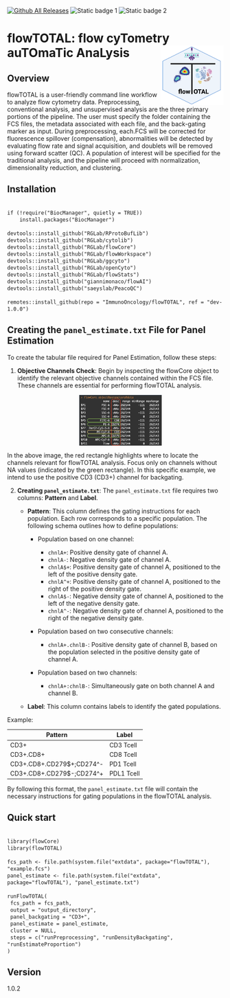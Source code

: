 [![Github All Releases](https://img.shields.io/github/downloads/ImmunoOncology/flowTOTAL/total.svg)]()
![Static badge 1](https://img.shields.io/badge/ImmunOncology-Bioinformatics-blue)
![Static badge 2](https://img.shields.io/badge/Flow%20cytometry-8A2BE2)


# flowTOTAL: flow cyTometry auTOmaTic AnaLysis <a href='https://github.com/ImmunoOncology/flowTOTAL'><img src='man/figures/logo.png' align="right" height="139" /></a>

## Overview

flowTOTAL is a user-friendly command line workflow to analyze flow cytometry data. Preprocessing, conventional analysis, and unsupervised analysis are the three primary portions of the pipeline. The user must specify the folder containing the FCS files, the metadata associated with each file, and the back-gating marker as input. During preprocessing, each.FCS will be corrected for fluorescence spillover (compensation), abnormalities will be detected by evaluating flow rate and signal acquisition, and doublets will be removed using forward scatter (QC). A population of interest will be specified for the traditional analysis, and the pipeline will proceed with normalization, dimensionality reduction, and clustering.

## Installation


```{R}

if (!require("BiocManager", quietly = TRUE))
    install.packages("BiocManager")

devtools::install_github("RGLab/RProtoBufLib")
devtools::install_github("RGLab/cytolib")
devtools::install_github("RGLab/flowCore")
devtools::install_github("RGLab/flowWorkspace")
devtools::install_github("RGLab/ggcyto")
devtools::install_github("RGLab/openCyto")
devtools::install_github("RGLab/flowStats")
devtools::install_github("giannimonaco/flowAI")
devtools::install_github("saeyslab/PeacoQC")

remotes::install_github(repo = "ImmunoOncology/flowTOTAL", ref = "dev-1.0.0")

```


## Creating the `panel_estimate.txt` File for Panel Estimation

To create the tabular file required for Panel Estimation, follow these steps:

1. **Objective Channels Check**: Begin by inspecting the flowCore object to identify the relevant objective channels contained within the FCS file. These channels are essential for performing flowTOTAL analysis.

    <img src="man/figures/flowCore_object-panel.png" alt="FlowCore Object" width="40%" height="40%"  style="display: block; margin: 0 auto;">

  In the above image, the red rectangle highlights where to locate the channels relevant for flowTOTAL analysis. Focus only on channels without NA values (indicated by the green rectangle). In this specific example, we intend to use the positive CD3 (CD3+) channel for backgating.

2. **Creating `panel_estimate.txt`**: The `panel_estimate.txt` file requires two columns: **Pattern** and **Label**.

   - **Pattern**: This column defines the gating instructions for each population. Each row corresponds to a specific population. The following schema outlines how to define populations:
   
     - Population based on one channel:
       - `chnlA+`: Positive density gate of channel A.
       - `chnlA-`: Negative density gate of channel A.
       - `chnlA$+`: Positive density gate of channel A, positioned to the left of the positive density gate.
       - `chnlA^+`: Positive density gate of channel A, positioned to the right of the positive density gate.
       - `chnlA$-`: Negative density gate of channel A, positioned to the left of the negative density gate.
       - `chnlA^-`: Negative density gate of channel A, positioned to the right of the negative density gate.

     - Population based on two consecutive channels:
       - `chnlA+.chnlB-`: Positive density gate of channel B, based on the population selected in the positive density gate of channel A.

     - Population based on two channels:
       - `chnlA+:chnlB-`: Simultaneously gate on both channel A and channel B.

   - **Label**: This column contains labels to identify the gated populations.

Example: 

| **Pattern**               | **Label**  |
|---------------------------|------------|
| CD3+                      | CD3 Tcell  |
| CD3+.CD8+                 | CD8 Tcell  |
| CD3+.CD8+.CD279$+;CD274^- | PD1 Tcell  |
| CD3+.CD8+.CD279$-;CD274^+ | PDL1 Tcell |


By following this format, the `panel_estimate.txt` file will contain the necessary instructions for gating populations in the flowTOTAL analysis.

## Quick start

```{R}

library(flowCore)
library(flowTOTAL)

fcs_path <- file.path(system.file("extdata", package="flowTOTAL"), "example.fcs")
panel_estimate <- file.path(system.file("extdata", package="flowTOTAL"), "panel_estimate.txt")

runFlowTOTAL(
 fcs_path = fcs_path,
 output = "output_directory",
 panel_backgating = "CD3+",
 panel_estimate = panel_estimate,
 cluster = NULL,
 steps = c("runPreprocessing", "runDensityBackgating", "runEstimateProportion")
)

```


## Version 

1.0.2
